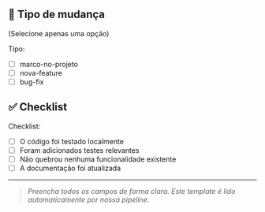 ## 📌 Tipo de mudança

<!-- Selecione UMA das opções abaixo -->

(Selecione apenas uma opção)

Tipo:

- [ ] marco-no-projeto
- [ ] nova-feature
- [ ] bug-fix

## ✅ Checklist

<!-- Marque com um "x" os itens que se aplicam -->

Checklist:

- [ ] O código foi testado localmente
- [ ] Foram adicionados testes relevantes
- [ ] Não quebrou nenhuma funcionalidade existente
- [ ] A documentação foi atualizada

---

> _Preencha todos os campos de forma clara. Este template é lido automaticamente por nossa pipeline._